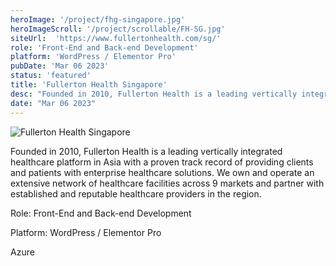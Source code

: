 ```yaml
---
heroImage: '/project/fhg-singapore.jpg'
heroImageScroll: '/project/scrollable/FH-SG.jpg'
siteUrl:  'https://www.fullertonhealth.com/sg/'
role: 'Front-End and Back-end Development'
platform: 'WordPress / Elementor Pro'
pubDate: 'Mar 06 2023'
status: 'featured'
title: 'Fullerton Health Singapore'
desc: "Founded in 2010, Fullerton Health is a leading vertically integrated healthcare platform in Asia"
date: "Mar 06 2023"
---
```



<div style="max-height: 500px; overflow: auto">
    <img src="/project/scrollable/FH-SG.jpg" alt="Fullerton Health Singapore" loading="eager">
</div>

Founded in 2010, Fullerton Health is a leading vertically integrated healthcare platform in Asia with a proven track record of providing clients and patients with enterprise healthcare solutions. We own and operate an extensive network of healthcare facilities across 9 markets and partner with established and reputable healthcare providers in the region.

<p>Role: Front-End and Back-end Development</p>
<p>Platform: WordPress / Elementor Pro</p>
<p>Azure</p>